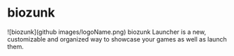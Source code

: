 # biozunk
![biozunk](github images/logoName.png)
biozunk Launcher is a new, customizable and organized way to showcase your games as well as launch them.
